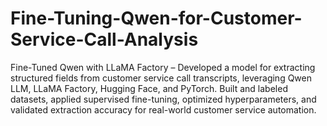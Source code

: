 # Fine-Tuning-Qwen-for-Customer-Service-Call-Analysis

Fine-Tuned Qwen with LLaMA Factory – Developed a model for extracting structured fields from customer service call transcripts, leveraging Qwen LLM, LLaMA Factory, Hugging Face, and PyTorch. Built and labeled datasets, applied supervised fine-tuning, optimized hyperparameters, and validated extraction accuracy for real-world customer service automation.
